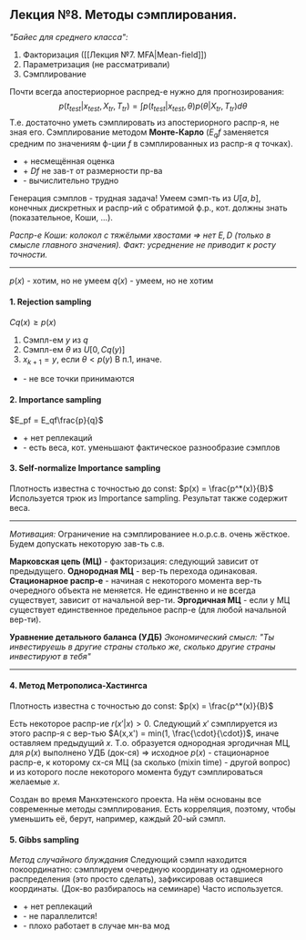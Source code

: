 ## Лекция №8. Методы сэмплирования.
*"Байес для среднего класса":*
1) Факторизация ([[Лекция №7. MFA|Mean-field]])
2) Параметризация (не рассматривали)
3) Сэмплирование

Почти всегда апостериорное распред-е нужно для прогнозирования:
$$
p(t_{test}|x_{test},X_{tr}, T_{tr}) = \int p(t_{test}|x_{test},\theta) p(\theta|X_{tr}, T_{tr})d\theta
$$
Т.е. достаточно уметь сэмплировать из апостериорного распр-я, не зная его.
Сэмплирование методом **Монте-Карло** ($E_qf$ заменяется средним по значениям ф-ции $f$ в сэмплированных из распр-я $q$ точках).
* \+ несмещённая оценка
* \+ $Df$ не зав-т от размерности пр-ва
* \-  вычислительно трудно

Генерация сэмплов - трудная задача!
Умеем сэмп-ть из $U[a,b]$, конечных дискретных и распр-ий c обратимой ф.р., кот. должны знать (показательное, Коши, ...).

*Распр-е Коши: колокол с тяжёлыми хвостами => нет $E, D$ (только в смысле главного значения). Факт: усреднение не приводит к росту точности.*

***

$p(x)$ - хотим, но не умеем
$q(x)$ - умеем, но не хотим

#### 1. Rejection sampling
$Cq(x) \ge p(x)$
1. Сэмпл-ем $y$ из $q$
2. Сэмпл-ем $\theta$ из $U[0, Cq(y)]$
3. $x_{k+1} = y$, если $\theta < p(y)$
	В п.1, иначе.
* \- не все точки принимаются


#### 2. Importance sampling
$E_pf = E_qf\frac{p}{q}$
* \+ нет реплекаций
* \- есть веса, кот. уменьшают фактическое разнообразие сэмплов


#### 3. Self-normalize Importance sampling
Плотность известна с точностью до const: $p(x) = \frac{p^*(x)}{B}$
Используется трюк из Importance sampling. Результат также содержит веса.

***

*Мотивация:* Ограничение на сэмплированиее н.о.р.с.в. очень жёсткое.
Будем допускать некоторую зав-ть с.в.

**Марковская цепь (МЦ)** - факторизация: следующий зависит от предыдущего.
**Однородная МЦ** - вер-ть перехода одинаковая.
**Стационарное распр-е** - начиная с некоторого момента вер-ть очередного объекта не меняется. Не единственно и не всегда существует, зависит от начальной вер-ти.
**Эргодичная МЦ** - если у МЦ существует единственное предельное распр-е (для любой начальной вер-ти).

**Уравнение детального баланса (УДБ)**
*Экономический смысл: "Ты инвестируешь в другие страны столько же, сколько другие страны инвестируют в тебя"*

***

#### 4. Метод Метрополиса-Хастингса
Плотность известна с точностью до const: $p(x) = \frac{p^*(x)}{B}$

Есть некоторое распр-ие $r(x'|x)>0$. Следующий $x'$ сэмплируется из этого распр-я  с вер-тью $A(x,x') = min(1, \frac{\cdot}{\cdot})$, иначе оставляем предыдущий $x$. Т.о. образуется однородная эргодичная МЦ, для $p(x)$ выполнено УДБ (док-ся) => исходное $p(x)$ - стационарное распр-е, к которому сх-ся МЦ (за сколько (mixin time) - другой вопрос) и из которого после некоторого момента будут сэмплироваться желаемые $x$.

Создан во время Манхэтенского проекта.
На нём основаны все современные методы сэмплирования.
Есть корреляция, поэтому, чтобы уменьшить её, берут, например, каждый 20-ый сэмпл.


#### 5. Gibbs sampling
*Метод случайного блуждания*
Следующий сэмпл находится покоординатно: сэмплируем очередную координату из одномерного распределения (это просто сделать), зафиксировав оставшиеся координаты.
(Док-во разбиралось на семинаре)
Часто используется.

* \+ нет реплекаций
* \- не параллелится!
* \- плохо работает в случае мн-ва мод